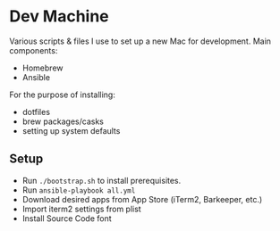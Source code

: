 # Dev Machine
Various scripts & files I use to set up a new Mac for development. Main components:

- Homebrew
- Ansible

For the purpose of installing:

- dotfiles
- brew packages/casks
- setting up system defaults

## Setup
- Run `./bootstrap.sh` to install prerequisites.
- Run `ansible-playbook all.yml`
- Download desired apps from App Store (iTerm2, Barkeeper, etc.)
- Import iterm2 settings from plist
- Install Source Code font
